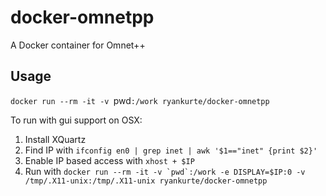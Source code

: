 # docker-omnetpp

A Docker container for Omnet++

## Usage

`docker run --rm -it -v `pwd`:/work ryankurte/docker-omnetpp`

To run with gui support on OSX:
1. Install XQuartz
2. Find IP with `ifconfig en0 | grep inet | awk '$1=="inet" {print $2}'`
3. Enable IP based access with `xhost + $IP`
4. Run with  ```docker run --rm -it -v `pwd`:/work -e DISPLAY=$IP:0 -v /tmp/.X11-unix:/tmp/.X11-unix ryankurte/docker-omnetpp```

